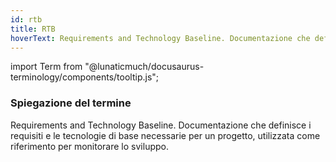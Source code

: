 ```yaml
---
id: rtb
title: RTB
hoverText: Requirements and Technology Baseline. Documentazione che definisce i requisiti e le tecnologie di base necessarie per un progetto, utilizzata come riferimento per monitorare lo sviluppo.
---
```


<!-- ::: {.no-export} -->

import Term from "@lunaticmuch/docusaurus-terminology/components/tooltip.js";

<!-- ::: -->


### Spiegazione del termine

Requirements and Technology Baseline. Documentazione che definisce i requisiti e le tecnologie di base necessarie per un <Term popup="Insieme di attività che devono raggiungere determinati obiettivi a partire da determinate specifiche, che hanno una data d’inizio e una data di fine prefissate, che dispongono di risorse limitate e che consumano risorse nel loro svolgersi." reference="/docs/RTB/Termini/Progetto">progetto</Term>, utilizzata come riferimento per monitorare lo sviluppo.
